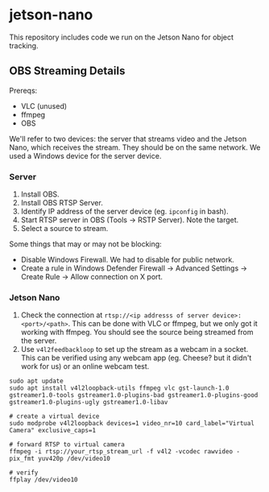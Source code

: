 # jetson-nano

This repository includes code we run on the Jetson Nano for object tracking.

## OBS Streaming Details

Prereqs:
- VLC (unused)
- ffmpeg
- OBS

We'll refer to two devices: the server that streams video and the Jetson Nano, which receives the stream. They should be on the same network. We used a Windows device for the server device.

### Server

1. Install OBS.
2. Install OBS RTSP Server.
3. Identify IP address of the server device (eg. `ipconfig` in bash).
4. Start RTSP server in OBS (Tools -> RSTP Server). Note the target.
5. Select a source to stream.

Some things that may or may not be blocking:
- Disable Windows Firewall. We had to disable for public network.
- Create a rule in Windows Defender Firewall -> Advanced Settings -> Create Rule -> Allow connection on X port.

### Jetson Nano

1. Check the connection at `rtsp://<ip addresss of server device>:<port>/<path>`. This can be done with VLC or ffmpeg, but we only got it working with ffmpeg. You should see the source being streamed from the server.
2. Use `v4l2feedbackloop` to set up the stream as a webcam in a socket. This can be verified using any webcam app (eg. Cheese? but it didn't work for us) or an online webcam test.
```
sudo apt update
sudo apt install v4l2loopback-utils ffmpeg vlc gst-launch-1.0 gstreamer1.0-tools gstreamer1.0-plugins-bad gstreamer1.0-plugins-good gstreamer1.0-plugins-ugly gstreamer1.0-libav

# create a virtual device
sudo modprobe v4l2loopback devices=1 video_nr=10 card_label="Virtual Camera" exclusive_caps=1

# forward RTSP to virtual camera
ffmpeg -i rtsp://your_rtsp_stream_url -f v4l2 -vcodec rawvideo -pix_fmt yuv420p /dev/video10

# verify
ffplay /dev/video10
```
